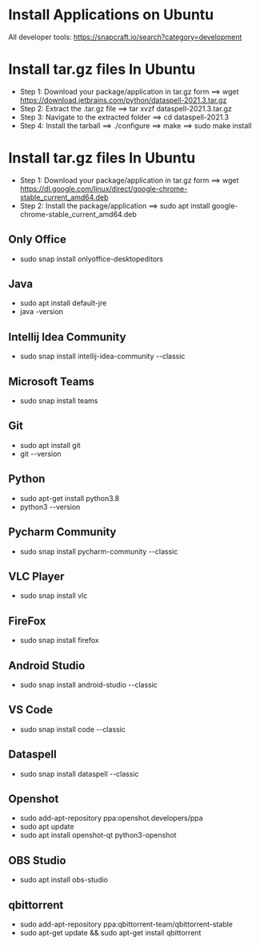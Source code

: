 # Install Applications on Ubuntu
All developer tools: https://snapcraft.io/search?category=development

# Install tar.gz files In Ubuntu
* Step 1: Download your package/application in tar.gz form ==> wget https://download.jetbrains.com/python/dataspell-2021.3.tar.gz
* Step 2: Extract the .tar.gz file ==> tar xvzf dataspell-2021.3.tar.gz
* Step 3: Navigate to the extracted folder ==> cd dataspell-2021.3
* Step 4: Install the tarball ==> ./configure ==> make ==> sudo make install

# Install tar.gz files In Ubuntu
* Step 1: Download your package/application in tar.gz form ==> wget https://dl.google.com/linux/direct/google-chrome-stable_current_amd64.deb
* Step 2: Install the package/application ==> sudo apt install google-chrome-stable_current_amd64.deb

## Only Office
* sudo snap install onlyoffice-desktopeditors

## Java
* sudo apt install default-jre
* java -version

## Intellij Idea Community
* sudo snap install intellij-idea-community --classic

## Microsoft Teams
* sudo snap install teams

## Git
* sudo apt install git
* git --version

## Python
* sudo apt-get install python3.8
* python3 --version

## Pycharm Community
* sudo snap install pycharm-community --classic

## VLC Player
* sudo snap install vlc

## FireFox
* sudo snap install firefox

## Android Studio
* sudo snap install android-studio --classic

## VS Code
* sudo snap install code --classic

## Dataspell
* sudo snap install dataspell --classic

## Openshot
* sudo add-apt-repository ppa:openshot.developers/ppa
* sudo apt update
* sudo apt install openshot-qt python3-openshot

## OBS Studio
* sudo apt install obs-studio

## qbittorrent
* sudo add-apt-repository ppa:qbittorrent-team/qbittorrent-stable
* sudo apt-get update && sudo apt-get install qbittorrent

